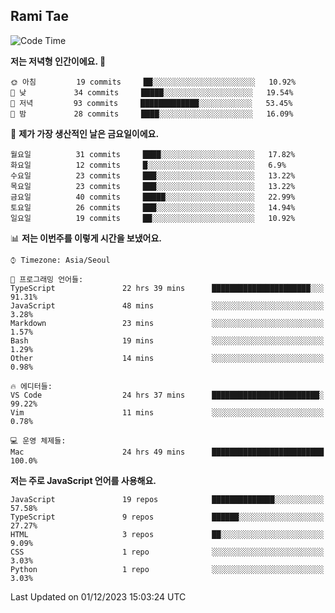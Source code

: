 ## Rami Tae

<!--START_SECTION:waka-->
![Code Time](http://img.shields.io/badge/Code%20Time-1%2C268%20hrs%2019%20mins-blue)

**저는 저녁형 인간이에요. 🦉** 

```text
🌞 아침         19 commits     ██░░░░░░░░░░░░░░░░░░░░░░░   10.92% 
🌆 낮　         34 commits     █████░░░░░░░░░░░░░░░░░░░░   19.54% 
🌃 저녁         93 commits     █████████████░░░░░░░░░░░░   53.45% 
🌙 밤　         28 commits     ████░░░░░░░░░░░░░░░░░░░░░   16.09%

```
📅 **제가 가장 생산적인 날은 금요일이에요.** 

```text
월요일          31 commits     ████░░░░░░░░░░░░░░░░░░░░░   17.82% 
화요일          12 commits     █░░░░░░░░░░░░░░░░░░░░░░░░   6.9% 
수요일          23 commits     ███░░░░░░░░░░░░░░░░░░░░░░   13.22% 
목요일          23 commits     ███░░░░░░░░░░░░░░░░░░░░░░   13.22% 
금요일          40 commits     █████░░░░░░░░░░░░░░░░░░░░   22.99% 
토요일          26 commits     ███░░░░░░░░░░░░░░░░░░░░░░   14.94% 
일요일          19 commits     ██░░░░░░░░░░░░░░░░░░░░░░░   10.92%

```


📊 **저는 이번주를 이렇게 시간을 보냈어요.** 

```text
⌚︎ Timezone: Asia/Seoul

💬 프로그래밍 언어들: 
TypeScript               22 hrs 39 mins      ██████████████████████░░░   91.31% 
JavaScript               48 mins             ░░░░░░░░░░░░░░░░░░░░░░░░░   3.28% 
Markdown                 23 mins             ░░░░░░░░░░░░░░░░░░░░░░░░░   1.57% 
Bash                     19 mins             ░░░░░░░░░░░░░░░░░░░░░░░░░   1.29% 
Other                    14 mins             ░░░░░░░░░░░░░░░░░░░░░░░░░   0.98%

🔥 에디터들: 
VS Code                  24 hrs 37 mins      ████████████████████████░   99.22% 
Vim                      11 mins             ░░░░░░░░░░░░░░░░░░░░░░░░░   0.78%

💻 운영 체제들: 
Mac                      24 hrs 49 mins      █████████████████████████   100.0%

```

**저는 주로 JavaScript 언어를 사용해요.** 

```text
JavaScript               19 repos            ██████████████░░░░░░░░░░░   57.58% 
TypeScript               9 repos             ██████░░░░░░░░░░░░░░░░░░░   27.27% 
HTML                     3 repos             ██░░░░░░░░░░░░░░░░░░░░░░░   9.09% 
CSS                      1 repo              ░░░░░░░░░░░░░░░░░░░░░░░░░   3.03% 
Python                   1 repo              ░░░░░░░░░░░░░░░░░░░░░░░░░   3.03%

```



 Last Updated on 01/12/2023 15:03:24 UTC
<!--END_SECTION:waka-->
